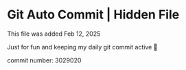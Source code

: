 # Git Auto Commit | Hidden File

This file was added Feb 12, 2025

Just for fun and keeping my daily git commit active 🤪

commit number: 3029020
